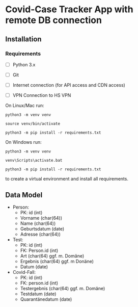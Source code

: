 # Covid-Case Tracker App with remote DB connection

## Installation

### Requirements

- [ ] Python 3.x

- [ ] Git

- [ ] Internet connection (for API access and CDN access)

- [ ] VPN Connection to HS VPN

On Linux/Mac run:

```
python3 -m venv venv

source venv/bin/activate

python3 -m pip install -r requirements.txt
```

On Windows run:

```
python3 -m venv venv

venv\Scripts\activate.bat

python3 -m pip install -r requirements.txt
```

to create a virtual environment and install all requirements.

## Data Model

- Person:
  - PK: id (int)
  - Vorname (char(64))
  - Name (char(64))
  - Geburtsdatum (date)
  - Adresse (char(64))
- Test:
  - PK: id (int)
  - FK: Person.id (int)
  - Art (char(64) ggf. m. Domäne)
  - Ergebnis (char(64) ggf. m Donäne)
  - Datum (date)
- Covid-Fall:
  - PK: id (int)
  - FK: person.id (int)
  - Testergebnis (char(64) ggf. m. Domäne)
  - Testdatum (date)
  - Quarantänedatum (date)
